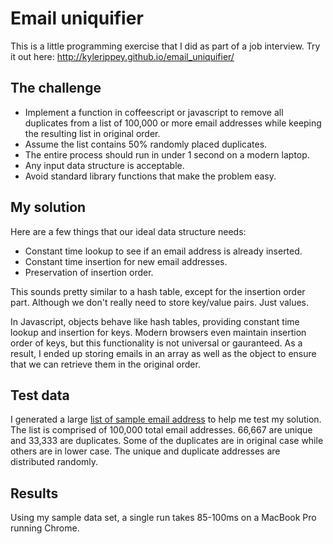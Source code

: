 # Email uniquifier
This is a little programming exercise that I did as part of a job interview. Try it out here: http://kylerippey.github.io/email_uniquifier/

## The challenge
* Implement a function in coffeescript or javascript to remove all duplicates from a list of 100,000 or more email addresses while keeping the resulting list in original order.
* Assume the list contains 50% randomly placed duplicates.
* The entire process should run in under 1 second on a modern laptop.
* Any input data structure is acceptable.
* Avoid standard library functions that make the problem easy.

## My solution

Here are a few things that our ideal data structure needs:
* Constant time lookup to see if an email address is already inserted.
* Constant time insertion for new email addresses.
* Preservation of insertion order.

This sounds pretty similar to a hash table, except for the insertion order part. Although we don't really need to store key/value pairs. Just values.

In Javascript, objects behave like hash tables, providing constant time lookup and insertion for keys. Modern browsers even maintain insertion order of keys, but this functionality is not universal or gauranteed. As a result, I ended up storing emails in an array as well as the object to ensure that we can retrieve them in the original order.

## Test data

I generated a large [list of sample email address](https://raw.githubusercontent.com/kylerippey/email_uniquifier/master/sample_emails.txt) to help me test my solution. The list is comprised of 100,000 total email addresses. 66,667 are unique and 33,333 are duplicates. Some of the duplicates are in original case while others are in lower case. The unique and duplicate addresses are distributed randomly.

## Results

Using my sample data set, a single run takes 85-100ms on a MacBook Pro running Chrome.
